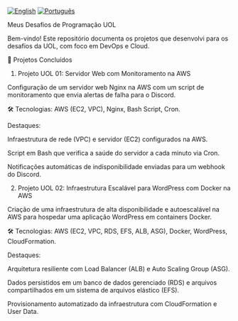 [![English](https://img.shields.io/badge/English-blue.svg)](README.en.md)
[![Português](https://img.shields.io/badge/Português-green.svg)](README.md)

Meus Desafios de Programação UOL

Bem-vindo! Este repositório documenta os projetos que desenvolvi para os desafios da UOL, com foco em DevOps e Cloud.

🚀 Projetos Concluídos

1. Projeto UOL 01: Servidor Web com Monitoramento na AWS

Configuração de um servidor web Nginx na AWS com um script de monitoramento que envia alertas de falha para o Discord.

🛠️ Tecnologias: AWS (EC2, VPC), Nginx, Bash Script, Cron.

Destaques:

Infraestrutura de rede (VPC) e servidor (EC2) configurados na AWS.

Script em Bash que verifica a saúde do servidor a cada minuto via Cron.

Notificações automáticas de indisponibilidade enviadas para um webhook do Discord.

2. Projeto UOL 02: Infraestrutura Escalável para WordPress com Docker na AWS

Criação de uma infraestrutura de alta disponibilidade e autoescalável na AWS para hospedar uma aplicação WordPress em containers Docker.

🛠️ Tecnologias: AWS (EC2, VPC, RDS, EFS, ALB, ASG), Docker, WordPress, CloudFormation.

Destaques:

Arquitetura resiliente com Load Balancer (ALB) e Auto Scaling Group (ASG).

Dados persistidos em um banco de dados gerenciado (RDS) e arquivos compartilhados em um sistema de arquivos elástico (EFS).

Provisionamento automatizado da infraestrutura com CloudFormation e User Data.
